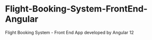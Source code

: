 # Flight-Booking-System-FrontEnd-Angular
Flight Booking System - Front End App developed by Angular 12
